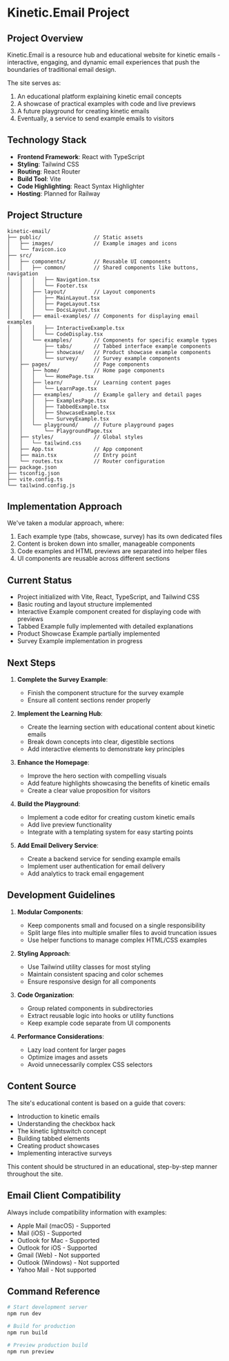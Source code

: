 # Kinetic.Email Project

## Project Overview

Kinetic.Email is a resource hub and educational website for kinetic emails - interactive, engaging, and dynamic email experiences that push the boundaries of traditional email design.

The site serves as:
1. An educational platform explaining kinetic email concepts
2. A showcase of practical examples with code and live previews
3. A future playground for creating kinetic emails
4. Eventually, a service to send example emails to visitors

## Technology Stack

- **Frontend Framework**: React with TypeScript
- **Styling**: Tailwind CSS
- **Routing**: React Router
- **Build Tool**: Vite
- **Code Highlighting**: React Syntax Highlighter
- **Hosting**: Planned for Railway

## Project Structure

```
kinetic-email/
├── public/                 // Static assets
│   ├── images/             // Example images and icons
│   └── favicon.ico
├── src/
│   ├── components/         // Reusable UI components
│   │   ├── common/         // Shared components like buttons, navigation
│   │   │   ├── Navigation.tsx
│   │   │   └── Footer.tsx
│   │   ├── layout/         // Layout components
│   │   │   ├── MainLayout.tsx
│   │   │   ├── PageLayout.tsx
│   │   │   └── DocsLayout.tsx
│   │   ├── email-examples/ // Components for displaying email examples
│   │   │   ├── InteractiveExample.tsx
│   │   │   └── CodeDisplay.tsx
│   │   └── examples/       // Components for specific example types
│   │       ├── tabs/       // Tabbed interface example components
│   │       ├── showcase/   // Product showcase example components
│   │       └── survey/     // Survey example components
│   ├── pages/              // Page components
│   │   ├── home/           // Home page components
│   │   │   └── HomePage.tsx
│   │   ├── learn/          // Learning content pages
│   │   │   └── LearnPage.tsx
│   │   ├── examples/       // Example gallery and detail pages
│   │   │   ├── ExamplesPage.tsx
│   │   │   ├── TabbedExample.tsx
│   │   │   ├── ShowcaseExample.tsx
│   │   │   └── SurveyExample.tsx
│   │   └── playground/     // Future playground pages
│   │       └── PlaygroundPage.tsx
│   ├── styles/             // Global styles
│   │   └── tailwind.css
│   ├── App.tsx             // App component
│   ├── main.tsx            // Entry point
│   └── routes.tsx          // Router configuration
├── package.json
├── tsconfig.json
├── vite.config.ts
└── tailwind.config.js
```

## Implementation Approach

We've taken a modular approach, where:

1. Each example type (tabs, showcase, survey) has its own dedicated files
2. Content is broken down into smaller, manageable components
3. Code examples and HTML previews are separated into helper files
4. UI components are reusable across different sections

## Current Status

- Project initialized with Vite, React, TypeScript, and Tailwind CSS
- Basic routing and layout structure implemented
- Interactive Example component created for displaying code with previews
- Tabbed Example fully implemented with detailed explanations
- Product Showcase Example partially implemented
- Survey Example implementation in progress

## Next Steps

1. **Complete the Survey Example**:
   - Finish the component structure for the survey example
   - Ensure all content sections render properly

2. **Implement the Learning Hub**:
   - Create the learning section with educational content about kinetic emails
   - Break down concepts into clear, digestible sections
   - Add interactive elements to demonstrate key principles

3. **Enhance the Homepage**:
   - Improve the hero section with compelling visuals
   - Add feature highlights showcasing the benefits of kinetic emails
   - Create a clear value proposition for visitors

4. **Build the Playground**:
   - Implement a code editor for creating custom kinetic emails
   - Add live preview functionality
   - Integrate with a templating system for easy starting points

5. **Add Email Delivery Service**:
   - Create a backend service for sending example emails
   - Implement user authentication for email delivery
   - Add analytics to track email engagement

## Development Guidelines

1. **Modular Components**:
   - Keep components small and focused on a single responsibility
   - Split large files into multiple smaller files to avoid truncation issues
   - Use helper functions to manage complex HTML/CSS examples

2. **Styling Approach**:
   - Use Tailwind utility classes for most styling
   - Maintain consistent spacing and color schemes
   - Ensure responsive design for all components

3. **Code Organization**:
   - Group related components in subdirectories
   - Extract reusable logic into hooks or utility functions
   - Keep example code separate from UI components

4. **Performance Considerations**:
   - Lazy load content for larger pages
   - Optimize images and assets
   - Avoid unnecessarily complex CSS selectors

## Content Source

The site's educational content is based on a guide that covers:
- Introduction to kinetic emails
- Understanding the checkbox hack
- The kinetic lightswitch concept
- Building tabbed elements
- Creating product showcases
- Implementing interactive surveys

This content should be structured in an educational, step-by-step manner throughout the site.

## Email Client Compatibility

Always include compatibility information with examples:
- Apple Mail (macOS) - Supported
- Mail (iOS) - Supported
- Outlook for Mac - Supported
- Outlook for iOS - Supported
- Gmail (Web) - Not supported
- Outlook (Windows) - Not supported
- Yahoo Mail - Not supported

## Command Reference

```bash
# Start development server
npm run dev

# Build for production
npm run build

# Preview production build
npm run preview
```